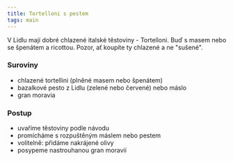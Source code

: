 ```yaml
---
title: Tortelloni s pestem
tags: main
---
```


V Lidlu mají dobré chlazené italské těstoviny - Tortelloni. Buď s masem nebo se špenátem a ricottou. Pozor, ať koupíte ty chlazené a ne "sušené".

### Suroviny
- chlazené tortellini (plněné masem nebo špenátem)
- bazalkové pesto z Lidlu (zelené nebo červené) nebo máslo
- gran moravia

### Postup
- uvaříme těstoviny podle návodu
- promícháme s rozpuštěným máslem nebo pestem
- volitelně: přidáme nakrájené olivy
- posypeme nastrouhanou gran moravií
